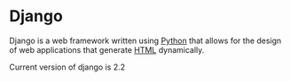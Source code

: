 # Django

Django is a web framework written using [Python](/wiki/Python) that allows for the design of web applications that generate [HTML](/wiki/HTML) dynamically.  
Current version of django is 2.2